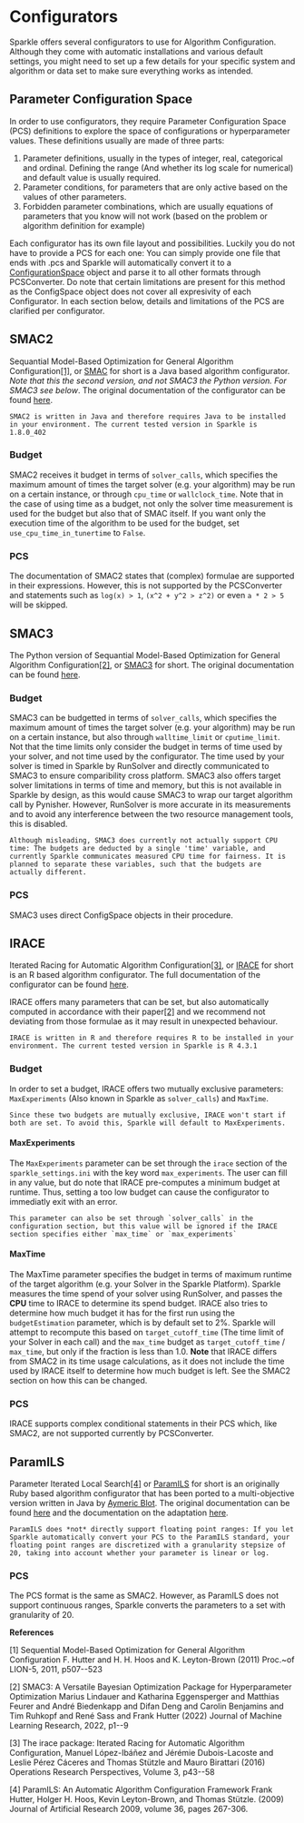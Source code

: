 # Configurators

Sparkle offers several configurators to use for Algorithm Configuration. Although they come with automatic installations and various default settings, you might need to set up a few details for your specific system and algorithm or data set to make sure everything works as intended.

## Parameter Configuration Space

In order to use configurators, they require Parameter Configuration Space (PCS) definitions to explore the space of configurations or hyperparameter values. These definitions usually are made of three parts:

1. Parameter definitions, usually in the types of integer, real, categorical and ordinal. Defining the range (And whether its log scale for numerical) and default value is usually required.
2. Parameter conditions, for parameters that are only active based on the values of other parameters.
3. Forbidden parameter combinations, which are usually equations of parameters that you know will not work (based on the problem or algorithm definition for example)

Each configurator has its own file layout and possibilities. Luckily you do not have to provide a PCS for each one: You can simply provide one file that ends with .pcs and Sparkle will automatically convert it to a [ConfigurationSpace](https://automl.github.io/ConfigSpace/latest/) object and parse it to all other formats through PCSConverter. Do note that certain limitations are present for this method as the ConfigSpace object does not cover all expresivity of each Configurator. In each section below, details and limitations of the PCS are clarified per configurator.

## SMAC2

Sequantial Model-Based Optimization for General Algorithm Configuration[[1]](#1), or [SMAC]((https://www.cs.ubc.ca/labs/algorithms/Projects/SMAC)) for short is a Java based algorithm configurator. *Note that this the second version, and not SMAC3 the Python version. For SMAC3 see below*. The original documentation of the configurator can be found [here](https://www.cs.ubc.ca/labs/algorithms/Projects/SMAC/v2.10.03/manual.pdf).

```{note}
SMAC2 is written in Java and therefore requires Java to be installed in your environment. The current tested version in Sparkle is 1.8.0_402
```

### Budget

SMAC2 receives it budget in terms of `solver_calls`, which specifies the maximum amount of times the target solver (e.g. your algorithm) may be run on a certain instance, or through `cpu_time` or `wallclock_time`. Note that in the case of using time as a budget, not only the solver time measurement is used for the budget but also that of SMAC itself. If you want only the execution time of the algorithm to be used for the budget, set `use_cpu_time_in_tunertime` to `False`.

### PCS

The documentation of SMAC2 states that (complex) formulae are supported in their expressions. However, this is not supported by the PCSConverter and statements such as `log(x) > 1`, `(x^2 + y^2 > z^2)` or even `a * 2 > 5` will be skipped.

## SMAC3

The Python version of Sequantial Model-Based Optimization for General Algorithm Configuration[[2]](#2), or [SMAC3](https://github.com/automl/SMAC3) for short. The original documentation can be found [here](https://automl.github.io/SMAC3/). 

### Budget

SMAC3 can be budgetted in terms of `solver_calls`, which specifies the maximum amount of times the target solver (e.g. your algorithm) may be run on a certain instance, but also through `walltime_limit` or `cputime_limit`. Not that the time limits only consider the budget in terms of time used by your solver, and not time used by the configurator. The time used by your solver is timed in Sparkle by RunSolver and directly communicated to SMAC3 to ensure comparibility cross platform. SMAC3 also offers target solver limitations in terms of time and memory, but this is not available in Sparkle by design, as this would cause SMAC3 to wrap our target algorithm call by Pynisher. However, RunSolver is more accurate in its measurements and to avoid any interference between the two resource management tools, this is disabled.

```{warning}
Although misleading, SMAC3 does currently not actually support CPU time: The budgets are deducted by a single 'time' variable, and currently Sparkle communicates measured CPU time for fairness. It is planned to separate these variables, such that the budgets are actually different.
```

### PCS

SMAC3 uses direct ConfigSpace objects in their procedure.

## IRACE

Iterated Racing for Automatic Algorithm Configuration[[3]](#3), or [IRACE](https://mlopez-ibanez.github.io/irace/) for short is an R based algorithm configurator. The full documentation of the configurator can be found [here](https://cran.r-project.org/web/packages/irace/vignettes/irace-package.pdf).

IRACE offers many parameters that can be set, but also automatically computed in accordance with their paper[[2]](#2) and we recommend not deviating from those formulae as it may result in unexpected behaviour.

```{note}
IRACE is written in R and therefore requires R to be installed in your environment. The current tested version in Sparkle is R 4.3.1
```

### Budget

In order to set a budget, IRACE offers two mutually exclusive parameters: `MaxExperiments` (Also known in Sparkle as `solver_calls`) and `MaxTime`.

```{note}
Since these two budgets are mutually exclusive, IRACE won't start if both are set. To avoid this, Sparkle will default to MaxExperiments.
```

#### MaxExperiments

The `MaxExperiments` parameter can be set through the `irace` section of the `sparkle_settings.ini` with the key word `max_experiments`. The user can fill in any value, but do note that IRACE pre-computes a minimum budget at runtime. Thus, setting a too low budget can cause the configurator to immediatly exit with an error.

```{note}
This parameter can also be set through `solver_calls` in the configuration section, but this value will be ignored if the IRACE section specifies either `max_time` or `max_experiments`
```

#### MaxTime

The MaxTime parameter specifies the budget in terms of maximum runtime of the target algorithm (e.g. your Solver in the Sparkle Platform). Sparkle measures the time spend of your solver using RunSolver, and passes the **CPU** time to IRACE to determine its spend budget. IRACE also tries to determine how much budget it has for the first run using the `budgetEstimation` parameter, which is by default set to 2%. Sparkle will attempt to recompute this based on `target_cutoff_time` (The time limit of your Solver in each call) and the `max_time` budget as ```target_cutoff_time``` / ```max_time```, but only if the fraction is less than 1.0. **Note** that IRACE differs from SMAC2 in its time usage calculations, as it does not include the time used by IRACE itself to determine how much budget is left. See the SMAC2 section on how this can be changed.

### PCS

IRACE supports complex conditional statements in their PCS which, like SMAC2, are not supported currently by PCSConverter.

## ParamILS

Parameter Iterated Local Search[[4]](#4) or [ParamILS](https://www.cs.ubc.ca/labs/algorithms/Projects/ParamILS/) for short is an originally Ruby based algorithm configurator that has been ported to a multi-objective version written in Java by [Aymeric Blot](http://www0.cs.ucl.ac.uk/staff/a.blot/software/). The original documentation can be found [here](https://www.cs.ubc.ca/labs/algorithms/Projects/ParamILS/papers/09-JAIR-ParamILS.pdf) and the documentation on the adaptation [here](http://www0.cs.ucl.ac.uk/staff/a.blot/files/artefacts/paramils_quickstart.pdf).

```note
ParamILS does *not* directly support floating point ranges: If you let Sparkle automatically convert your PCS to the ParamILS standard, your floating point ranges are discretized with a granularity stepsize of 20, taking into account whether your parameter is linear or log.
```

### PCS

The PCS format is the same as SMAC2. However, as ParamILS does not support continuous ranges, Sparkle converts the parameters to a set with granularity of 20.

**References**

<a id="1">[1]</a>
Sequential Model-Based Optimization for General Algorithm Configuration
F. Hutter and H. H. Hoos and K. Leyton-Brown (2011)
Proc.~of LION-5, 2011, p507--523

<a id="2">[2]</a>
SMAC3: A Versatile Bayesian Optimization Package for Hyperparameter Optimization
Marius Lindauer and Katharina Eggensperger and Matthias Feurer and André Biedenkapp and Difan Deng and Carolin Benjamins and Tim Ruhkopf and René Sass and Frank Hutter (2022)
Journal of Machine Learning Research, 2022, p1--9

<a id="3">[3]</a>
The irace package: Iterated Racing for Automatic Algorithm Configuration,
Manuel López-Ibáñez and Jérémie Dubois-Lacoste and Leslie Pérez Cáceres and Thomas Stützle and Mauro Birattari (2016)
Operations Research Perspectives, Volume 3, p43--58

<a id="4">[4]</a>
ParamILS: An Automatic Algorithm Configuration Framework
Frank Hutter, Holger H. Hoos, Kevin Leyton-Brown, and Thomas Stützle. (2009)
Journal of Artificial Research 2009, volume 36, pages 267-306.
